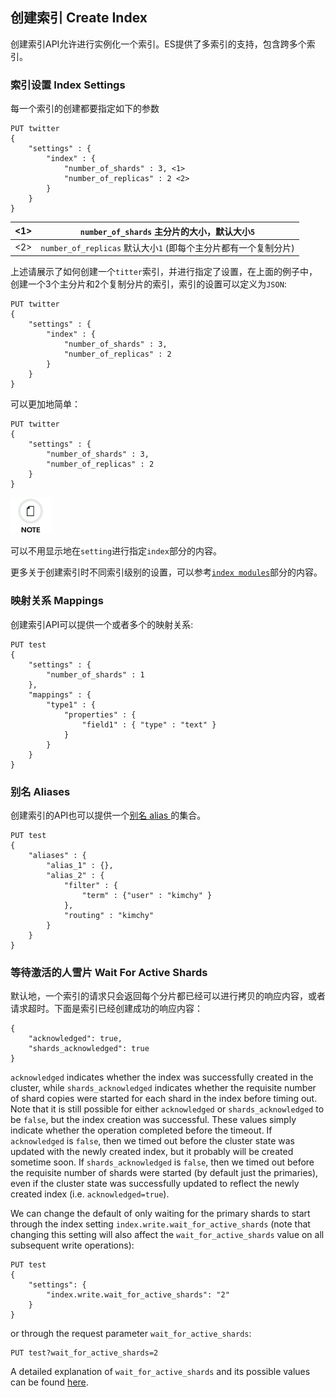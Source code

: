## 创建索引 Create Index

创建索引API允许进行实例化一个索引。ES提供了多索引的支持，包含跨多个索引。

### 索引设置 Index Settings

每一个索引的创建都要指定如下的参数
    
    PUT twitter
    {
        "settings" : {
            "index" : {
                "number_of_shards" : 3, <1>
                "number_of_replicas" : 2 <2>
            }
        }
    }

<1>| `number_of_shards` 主分片的大小，默认大小`5`   
---|---    
<2>| `number_of_replicas` 默认大小`1` (即每个主分片都有一个复制分片)   
  
上述请展示了如何创建一个`titter`索引，并进行指定了设置，在上面的例子中，创建一个3个主分片和2个复制分片的索引，索引的设置可以定义为`JSON`:
    
    PUT twitter
    {
        "settings" : {
            "index" : {
                "number_of_shards" : 3,
                "number_of_replicas" : 2
            }
        }
    }

可以更加地简单：
    
    
    PUT twitter
    {
        "settings" : {
            "number_of_shards" : 3,
            "number_of_replicas" : 2
        }
    }

![Note](/images/icons/note.png)

可以不用显示地在`setting`进行指定`index`部分的内容。

更多关于创建索引时不同索引级别的设置，可以参考[`index modules`](index-modules.html)部分的内容。

### 映射关系 Mappings

创建索引API可以提供一个或者多个的映射关系:
    
    PUT test
    {
        "settings" : {
            "number_of_shards" : 1
        },
        "mappings" : {
            "type1" : {
                "properties" : {
                    "field1" : { "type" : "text" }
                }
            }
        }
    }

###  别名 Aliases

创建索引的API也可以提供一个[别名 alias ](indices-aliases.html)的集合。
    
    PUT test
    {
        "aliases" : {
            "alias_1" : {},
            "alias_2" : {
                "filter" : {
                    "term" : {"user" : "kimchy" }
                },
                "routing" : "kimchy"
            }
        }
    }

### 等待激活的人雪片 Wait For Active Shards

默认地，一个索引的请求只会返回每个分片都已经可以进行拷贝的响应内容，或者请求超时。下面是索引已经创建成功的响应内容：
    
    {
        "acknowledged": true,
        "shards_acknowledged": true
    }

`acknowledged` indicates whether the index was successfully created in the cluster, while `shards_acknowledged` indicates whether the requisite number of shard copies were started for each shard in the index before timing out. Note that it is still possible for either `acknowledged` or `shards_acknowledged` to be `false`, but the index creation was successful. These values simply indicate whether the operation completed before the timeout. If `acknowledged` is `false`, then we timed out before the cluster state was updated with the newly created index, but it probably will be created sometime soon. If `shards_acknowledged` is `false`, then we timed out before the requisite number of shards were started (by default just the primaries), even if the cluster state was successfully updated to reflect the newly created index (i.e. `acknowledged=true`).

We can change the default of only waiting for the primary shards to start through the index setting `index.write.wait_for_active_shards` (note that changing this setting will also affect the `wait_for_active_shards` value on all subsequent write operations):
    
    
    PUT test
    {
        "settings": {
            "index.write.wait_for_active_shards": "2"
        }
    }

or through the request parameter `wait_for_active_shards`:
    
    
    PUT test?wait_for_active_shards=2

A detailed explanation of `wait_for_active_shards` and its possible values can be found [here](docs-index_.html#index-wait-for-active-shards).
